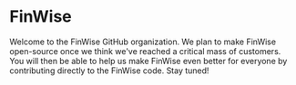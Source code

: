 # FinWise

Welcome to the FinWise GitHub organization. We plan to make FinWise open-source once we think we've reached a critical mass of customers. You will then be able to help us make FinWise even better for everyone by contributing directly to the FinWise code. Stay tuned!
